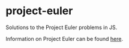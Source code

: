 # project-euler

Solutions to the Project Euler problems in JS.

Information on Project Euler can be found [here](https://projecteuler.net/).
